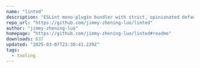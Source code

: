 ```yaml
---
name: "linted"
description: "ESLint mono-plugin bundler with strict, opinionated defaults for (Stylistic) JavaScript, TypeScript, Svelte, HTML, Tailwind/CSS, JSON, JSONC, YAML, and Mocha."
repo_url: "https://github.com/jimmy-zhening-luo/linted"
author: "jimmy-zhening-luo"
homepage: "https://github.com/jimmy-zhening-luo/linted#readme"
downloads: 637
updated: "2025-03-07T23:30:41.229Z"
tags: 
  - tooling
---
```

